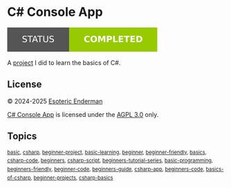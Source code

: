 # C# Console App

[![Project Status: Completed](./assets/images/badges/status.svg)](./)

A [project](https://www.youtube.com/watch?v=52r9qUToOD8&list=PLLAZ4kZ9dFpNIBTYHNDrhfE9C-imUXCmk&index=1) I did to learn the basics of C#.

## License

&copy; 2024-2025 [Esoteric Enderman](https://enderman.dev)

[C# Console App](./) is licensed under the [AGPL 3.0](./LICENSE) only.

## Topics

<sup>[basic](https://github.com/topics/basic), [csharp](https://github.com/topics/csharp), [beginner-project](https://github.com/topics/beginner-project), [basic-learning](https://github.com/topics/basic-learning), [beginner](https://github.com/topics/beginner), [beginner-friendly](https://github.com/topics/beginner-friendly), [basics](https://github.com/topics/basics), [csharp-code](https://github.com/topics/csharp-code), [beginners](https://github.com/topics/beginners), [csharp-script](https://github.com/topics/csharp-script), [beginners-tutorial-series](https://github.com/topics/beginners-tutorial-series), [basic-programming](https://github.com/topics/basic-programming), [beginners-friendly](https://github.com/topics/beginners-friendly), [beginner-code](https://github.com/topics/beginner-code), [beginners-guide](https://github.com/topics/beginners-guide), [csharp-app](https://github.com/topics/csharp-app), [beginners-code](https://github.com/topics/beginners-code), [basics-of-csharp](https://github.com/topics/basics-of-csharp), [beginner-projects](https://github.com/topics/beginner-projects), [csharp-basics](https://github.com/topics/csharp-basics)</sup>
